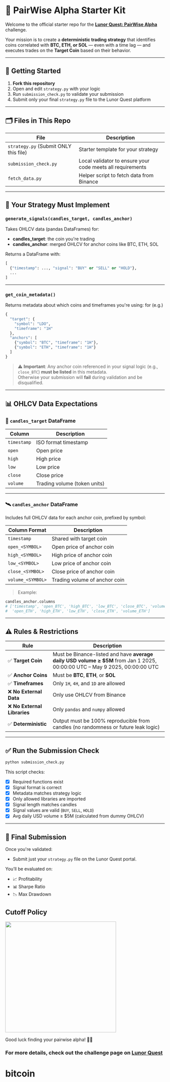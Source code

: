 # 🧠 PairWise Alpha Starter Kit

Welcome to the official starter repo for the [**Lunor Quest: PairWise Alpha**](https://app.lunor.quest/challenge/1000036) challenge.

Your mission is to create a **deterministic trading strategy** that identifies coins correlated with **BTC, ETH, or SOL** — even with a time lag — and executes trades on the **Target Coin** based on their behavior.

---

## 🚀 Getting Started

1. **Fork this repository**
2. Open and edit `strategy.py` with your logic
3. Run `submission_check.py` to validate your submission
4. Submit only your final `strategy.py` file to the Lunor Quest platform

---

## 🗂️ Files in This Repo

| File                  | Description |
|-----------------------|-------------|
| `strategy.py` (Submit ONLY this file) | Starter template for your strategy |
| `submission_check.py`  | Local validator to ensure your code meets all requirements |
| `fetch_data.py`  | Helper script to fetch data from Binance |


---

## 🧪 Your Strategy Must Implement

### `generate_signals(candles_target, candles_anchor)`

Takes OHLCV data (pandas DataFrames) for:
- **candles_target**: the coin you're trading
- **candles_anchor**: merged OHLCV for anchor coins like BTC, ETH, SOL

Returns a DataFrame with:
```python
[
  {"timestamp": ..., "signal": "BUY" or "SELL" or "HOLD"},
  ...
]
```

---

### `get_coin_metadata()`

Returns metadata about which coins and timeframes you're using:
for (e.g.)

```python
{
  "target": {
    "symbol": "LDO",
    "timeframe": "1H"
  },
  "anchors": [
    {"symbol": "BTC", "timeframe": "1H"},
    {"symbol": "ETH", "timeframe": "1H"}
  ]
}
```

> ⚠️ **Important**: Any anchor coin referenced in your signal logic (e.g., `close_BTC`) **must be listed** in this metadata.  
> Otherwise your submission will **fail** during validation and be disqualified.

---

## 📊 OHLCV Data Expectations

### 🎯 `candles_target` DataFrame

| Column     | Description           |
|------------|-----------------------|
| `timestamp`| ISO format timestamp  |
| `open`     | Open price            |
| `high`     | High price            |
| `low`      | Low price             |
| `close`    | Close price           |
| `volume`   | Trading volume (token units) |

---

### 🛰️ `candles_anchor` DataFrame

Includes full OHLCV data for each anchor coin, prefixed by symbol:

| Column Format        | Description                         |
|----------------------|-------------------------------------|
| `timestamp`          | Shared with target coin             |
| `open_<SYMBOL>`      | Open price of anchor coin           |
| `high_<SYMBOL>`      | High price of anchor coin           |
| `low_<SYMBOL>`       | Low price of anchor coin            |
| `close_<SYMBOL>`     | Close price of anchor coin          |
| `volume_<SYMBOL>`    | Trading volume of anchor coin       |

> Example:
```python
candles_anchor.columns
# ['timestamp', 'open_BTC', 'high_BTC', 'low_BTC', 'close_BTC', 'volume_BTC',
#  'open_ETH', 'high_ETH', 'low_ETH', 'close_ETH', 'volume_ETH']
```

---

## ⚠️ Rules & Restrictions

| Rule | Description |
|------|-------------|
| ✅ **Target Coin** | Must be Binance-listed and have **average daily USD volume ≥ $5M** from Jan 1 2025, 00:00:00 UTC – May 9 2025, 00:00:00 UTC  |
| ✅ **Anchor Coins** | Must be **BTC**, **ETH**, or **SOL** |
| ✅ **Timeframes** | Only `1H`, `4H`, and `1D` are allowed |
| ❌ **No External Data** | Only use OHLCV from Binance |
| ❌ **No External Libraries** | Only `pandas` and `numpy` allowed |
| ✅ **Deterministic** | Output must be 100% reproducible from candles (no randomness or future leak logic) |

---

## ✅ Run the Submission Check

```bash
python submission_check.py
```

This script checks:
- [x] Required functions exist
- [x] Signal format is correct
- [x] Metadata matches strategy logic
- [x] Only allowed libraries are imported
- [x] Signal length matches candles
- [x] Signal values are valid (`BUY`, `SELL`, `HOLD`)
- [x] Avg daily USD volume ≥ $5M (calculated from dummy OHLCV)

---

## 🏁 Final Submission

Once you're validated:
- Submit just your `strategy.py` file on the Lunor Quest portal.

You’ll be evaluated on:
- 📈 Profitability
- 📊 Sharpe Ratio
- 📉 Max Drawdown

## Cutoff Policy 

<img src="https://github.com/user-attachments/assets/07c6d25e-7c2e-425d-ab60-725888ee696e" width="350">

Good luck finding your pairwise alpha! 🧠🚀



### For more details, check out the challenge page on [Lunor Quest](https://app.lunor.quest)
# bitcoin
